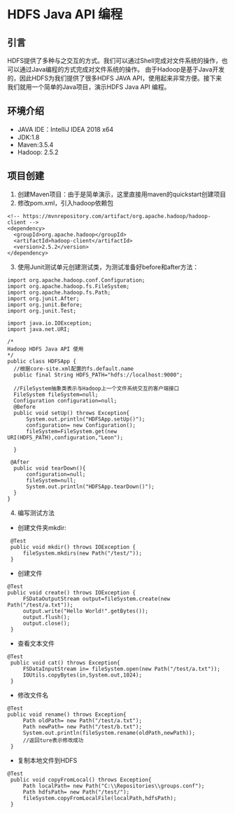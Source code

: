 # HDFS Java API 编程

## 引言
HDFS提供了多种与之交互的方式。我们可以通过Shell完成对文件系统的操作，也可以通过Java编程的方式完成对文件系统的操作。
由于Hadoop是基于Java开发的，因此HDFS为我们提供了很多HDFS JAVA API，使用起来非常方便。接下来我们就用一个简单的Java项目，演示HDFS Java API 编程。

## 环境介绍
  * JAVA IDE：IntelliJ IDEA 2018 x64
  * JDK:1.8
  * Maven:3.5.4
  * Hadoop: 2.5.2
  
## 项目创建

  1. 创建Maven项目：由于是简单演示，这里直接用maven的quickstart创建项目
  2. 修改pom.xml，引入hadoop依赖包
  ```
  <!-- https://mvnrepository.com/artifact/org.apache.hadoop/hadoop-client -->
  <dependency>
    <groupId>org.apache.hadoop</groupId>
    <artifactId>hadoop-client</artifactId>
    <version>2.5.2</version>
  </dependency>
  ```
  3. 使用Junit测试单元创建测试类，为测试准备好before和after方法：
  ```
import org.apache.hadoop.conf.Configuration;
import org.apache.hadoop.fs.FileSystem;
import org.apache.hadoop.fs.Path;
import org.junit.After;
import org.junit.Before;
import org.junit.Test;

import java.io.IOException;
import java.net.URI;

/*
Hadoop HDFS Java API 使用
 */
public class HDFSApp {
    //根据core-site.xml配置的fs.default.name
    public final String HDFS_PATH="hdfs://localhost:9000";

    //FileSystem抽象类表示与Hadoop上一个文件系统交互的客户端接口
    FileSystem fileSystem=null;
    Configuration configuration=null;
    @Before
    public void setUp() throws Exception{
        System.out.println("HDFSApp.setUp()");
        configuration= new Configuration();
        fileSystem=FileSystem.get(new URI(HDFS_PATH),configuration,"Leon");

    }
   
   @After
    public void tearDown(){
        configuration=null;
        fileSystem=null;
        System.out.println("HDFSApp.tearDown()");
    }
}
  ```
  4. 编写测试方法
   * 创建文件夹mkdir: 
   ```
    @Test
    public void mkdir() throws IOException {
        fileSystem.mkdirs(new Path("/test/"));
    }
   ```
   * 创建文件
   ```
   @Test
   public void create() throws IOException {
        FSDataOutputStream output=fileSystem.create(new Path("/test/a.txt"));
        output.write("Hello World!".getBytes());
        output.flush();
        output.close();
    }
   ```
   * 查看文本文件
   ```
   @Test
    public void cat() throws Exception{
        FSDataInputStream in= fileSystem.open(new Path("/test/a.txt"));
        IOUtils.copyBytes(in,System.out,1024);
    }
   ```
   * 修改文件名
   ```
   @Test
   public void rename() throws Exception{
        Path oldPath= new Path("/test/a.txt");
        Path newPath= new Path("/test/b.txt");
        System.out.println(fileSystem.rename(oldPath,newPath));
        //返回ture表示修改成功
    }
   ```
   * 复制本地文件到HDFS
   ```
   @Test
    public void copyFromLocal() throws Exception{
        Path localPath= new Path("C:\\Repositories\\groups.conf");
        Path hdfsPath= new Path("/test/");
        fileSystem.copyFromLocalFile(localPath,hdfsPath);
    }
   ```
   
    
  

